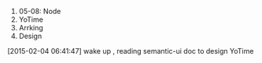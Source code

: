1. 05-08: Node
2. YoTime
3. Arrking
4. Design

[2015-02-04 06:41:47] wake up , reading semantic-ui doc to design YoTime